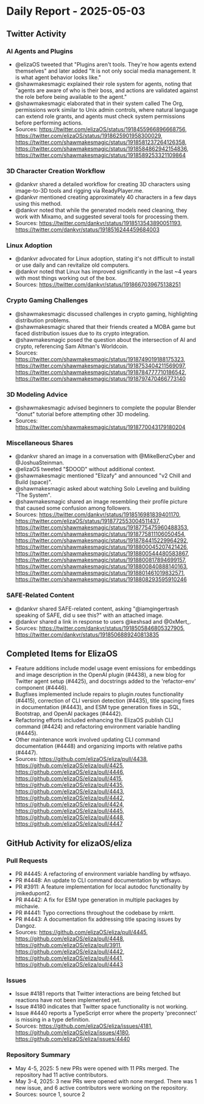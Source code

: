 # Daily Report - 2025-05-03

## Twitter Activity

### AI Agents and Plugins
- @elizaOS tweeted that "Plugins aren't tools. They're how agents extend themselves" and later added "It is not only social media management. It is what agent behavior looks like."
- @shawmakesmagic explained their role system for agents, noting that "agents are aware of who is their boss, and actions are validated against the role before being available to the agent."
- @shawmakesmagic elaborated that in their system called The Org, permissions work similar to Unix admin controls, where natural language can extend role grants, and agents must check system permissions before performing actions.
- Sources: https://twitter.com/elizaOS/status/1918455966896668756, https://twitter.com/elizaOS/status/1918625901958300029, https://twitter.com/shawmakesmagic/status/1918581237264126358, https://twitter.com/shawmakesmagic/status/1918584862942154836, https://twitter.com/shawmakesmagic/status/1918589253321109864

### 3D Character Creation Workflow
- @dankvr shared a detailed workflow for creating 3D characters using image-to-3D tools and rigging via ReadyPlayer.me.
- @dankvr mentioned creating approximately 40 characters in a few days using this method.
- @dankvr noted that while the generated models need cleaning, they work with Mixamo, and suggested several tools for processing them.
- Sources: https://twitter.com/dankvr/status/1918513543890051193, https://twitter.com/dankvr/status/1918516244459684003

### Linux Adoption
- @dankvr advocated for Linux adoption, stating it's not difficult to install or use daily and can revitalize old computers.
- @dankvr noted that Linux has improved significantly in the last ~4 years with most things working out of the box.
- Sources: https://twitter.com/dankvr/status/1918667039675138251

### Crypto Gaming Challenges
- @shawmakesmagic discussed challenges in crypto gaming, highlighting distribution problems.
- @shawmakesmagic shared that their friends created a MOBA game but faced distribution issues due to its crypto integration.
- @shawmakesmagic posed the question about the intersection of AI and crypto, referencing Sam Altman's Worldcoin.
- Sources: https://twitter.com/shawmakesmagic/status/1918749019188175323, https://twitter.com/shawmakesmagic/status/1918753404211569097, https://twitter.com/shawmakesmagic/status/1918784777710186542, https://twitter.com/shawmakesmagic/status/1918797470466773140

### 3D Modeling Advice
- @shawmakesmagic advised beginners to complete the popular Blender "donut" tutorial before attempting other 3D modeling.
- Sources: https://twitter.com/shawmakesmagic/status/1918770043179180204

### Miscellaneous Shares
- @dankvr shared an image in a conversation with @MikeBenzCyber and @JoshuaSteinman.
- @elizaOS tweeted "$DOOD" without additional context.
- @shawmakesmagic mentioned "Elizafy" and announced "v2 Chill and Build (space)".
- @shawmakesmagic asked about watching Solo Leveling and building "The System".
- @shawmakesmagic shared an image resembling their profile picture that caused some confusion among followers.
- Sources: https://twitter.com/dankvr/status/1918516981839401170, https://twitter.com/elizaOS/status/1918772553004511437, https://twitter.com/shawmakesmagic/status/1918775475960488353, https://twitter.com/shawmakesmagic/status/1918775811106050454, https://twitter.com/shawmakesmagic/status/1918784415229964292, https://twitter.com/shawmakesmagic/status/1918800045207421426, https://twitter.com/shawmakesmagic/status/1918800544480583867, https://twitter.com/shawmakesmagic/status/1918800817894699157, https://twitter.com/shawmakesmagic/status/1918800840888140163, https://twitter.com/shawmakesmagic/status/1918801461019832571, https://twitter.com/shawmakesmagic/status/1918808293595910246

### SAFE-Related Content
- @dankvr shared SAFE-related content, asking "@iamgingertrash speaking of SAFE, did u see this?" with an attached image.
- @dankvr shared a link in response to users @keshsad and @0xMert_.
- Sources: https://twitter.com/dankvr/status/1918505846805327905, https://twitter.com/dankvr/status/1918506889240813835

## Completed Items for ElizaOS

- Feature additions include model usage event emissions for embeddings and image description in the OpenAI plugin (#4438), a new blog for Twitter agent setup (#4425), and docstrings added to the 'refactor-env' component (#4446).
- Bugfixes implemented include repairs to plugin.routes functionality (#4415), correction of CLI version detection (#4435), title spacing fixes in documentation (#4443), and ESM type generation fixes in SQL, Bootstrap, and OpenAI packages (#4442).
- Refactoring efforts included enhancing the ElizaOS publish CLI command (#4424) and refactoring environment variable handling (#4445).
- Other maintenance work involved updating CLI command documentation (#4448) and organizing imports with relative paths (#4447).
- Sources: https://github.com/elizaOS/eliza/pull/4438, https://github.com/elizaOS/eliza/pull/4425, https://github.com/elizaOS/eliza/pull/4446, https://github.com/elizaOS/eliza/pull/4415, https://github.com/elizaOS/eliza/pull/4435, https://github.com/elizaOS/eliza/pull/4443, https://github.com/elizaOS/eliza/pull/4442, https://github.com/elizaOS/eliza/pull/4424, https://github.com/elizaOS/eliza/pull/4445, https://github.com/elizaOS/eliza/pull/4448, https://github.com/elizaOS/eliza/pull/4447

## GitHub Activity for elizaOS/eliza

### Pull Requests
- PR #4445: A refactoring of environment variable handling by wtfsayo.
- PR #4448: An update to CLI command documentation by wtfsayo.
- PR #3911: A feature implementation for local autodoc functionality by jmikedupont2.
- PR #4442: A fix for ESM type generation in multiple packages by michavie.
- PR #4441: Typo corrections throughout the codebase by rnkrtt.
- PR #4443: A documentation fix addressing title spacing issues by Dangoz.
- Sources: https://github.com/elizaOS/eliza/pull/4445, https://github.com/elizaOS/eliza/pull/4448, https://github.com/elizaOS/eliza/pull/3911, https://github.com/elizaOS/eliza/pull/4442, https://github.com/elizaOS/eliza/pull/4441, https://github.com/elizaOS/eliza/pull/4443

### Issues
- Issue #4181 reports that Twitter interactions are being fetched but reactions have not been implemented yet.
- Issue #4180 indicates that Twitter space functionality is not working.
- Issue #4440 reports a TypeScript error where the property 'preconnect' is missing in a type definition.
- Sources: https://github.com/elizaOS/eliza/issues/4181, https://github.com/elizaOS/eliza/issues/4180, https://github.com/elizaOS/eliza/issues/4440

### Repository Summary
- May 4-5, 2025: 5 new PRs were opened with 11 PRs merged. The repository had 11 active contributors.
- May 3-4, 2025: 3 new PRs were opened with none merged. There was 1 new issue, and 6 active contributors were working on the repository.
- Sources: source 1, source 2